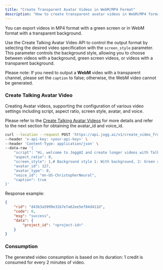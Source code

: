 ```yaml
---
title: "Create Transparent Avatar Videos in WebM/MP4 Format"
description: "How to create transparent avatar videos in WebM/MP4 format."
---
```


You can export videos in MP4 format with a green screen or in WebM format with a transparent background.

Use the Create Talking Avatar Video API to control the output format by selecting the desired video specification with the `screen_style` parameter. This parameter controls the background style, allowing you to choose between videos with a background, green screen videos, or videos with a transparent background.

Please note: If you need to output a **WebM** video with a transparent channel, please set the `caption` to false; otherwise, the WebM video cannot be generated.

### Create Talking Avatar Video

Creating Avatar videos, supporting the configuration of various video settings including script, aspect ratio, screen style, avatar, and voice.

Please refer to the [Create Talking Avatar Videos](https://docs.jogg.ai/api-reference/Create-Avatar-Videos/CreateAvatarVideo) for more details and refer to the next section for obtaining the avatar\_id and voice\_id.

```bash
curl --location --request POST 'https://api.jogg.ai/v1/create_video_from_talking_avatar' \
--header 'x-api-key: <your-api-key>' \
--header 'Content-Type: application/json' \
--data-raw '{
    "script": "Hi, welcome to JoggAI and create longer videos with Talking Avatars in minutes!",
    "aspect_ratio": 0,
    "screen_style": 1,# Background style 1: With background, 2: Green screen, 3: Transparent background(Webm)
    "avatar_id": 127,
    "avatar_type": 0,
    "voice_id": "en-US-ChristopherNeural",
    "caption": true
}'
```

Response example:

```json
{
    "rid": "d43b3a5999e31b7e7a62ee5ef84d411d",
    "code": 0,
    "msg": "success",
    "data": {
        "project_id": "<project-id>"   
    }
}
```

### Consumption

The generated video consumption is based on its duration: 1 credit is consumed for every 2 minutes of video.